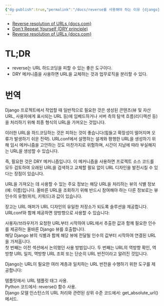 ```yaml
---
{"dg-publish":true,"permalink":"/docs/reverse를 사용해야 하는 이유 {django}/","title":"reverse를 사용해야 하는 이유 {django}"}
---
```


- [Reverse resolution of URLs {docs.com}](https://docs.djangoproject.com/en/4.2/topics/http/urls/#reverse-resolution-of-urls)
- [Don't Repeat Yourself (DRY principle)](https://www.webforefront.com/django/designprinciples.html)
- [Reverse resolution of URLs {docs.com}](https://docs.djangoproject.com/en/4.2/topics/http/urls/#reverse-resolution-of-urls)

# TL;DR

- reverse는 URL 하드코딩을 피할 수 있는 좋은 도구이다.
- DRY 메커니즘을 사용하면 URL을 교체하는 것과 업무로직을 분리할 수 있다.

# 번역

Django 프로젝트에서 작업할 때 일반적으로 필요한 것은 생성된 콘텐츠(뷰 및 자산 URL, 사용자에게 표시되는 URL 등)에 임베드하거나 서버 측의 탐색 흐름(리디렉션 등)을 처리하기 위해 최종 형식의 URL을 가져오는 것입니다.

이러한 URL을 하드코딩하는 것은 피하는 것이 좋습니다(힘들고 확장성이 떨어지며 오류가 발생하기 쉬운 전략). URLconf에서 설명하는 설계와 평행한 URL을 생성하기 위해 임시 메커니즘을 고안하는 것도 마찬가지로 위험하며, 시간이 지남에 따라 부실해지는 URL을 생성할 수 있습니다.

즉, 필요한 것은 DRY 메커니즘입니다. 이 메커니즘을 사용하면 프로젝트 소스 코드를 모두 검토하여 오래된 URL을 검색하고 교체할 필요 없이 URL 디자인을 발전시킬 수 있다는 장점이 있습니다.

URL을 가져오는 데 사용할 수 있는 주요 정보는 해당 URL을 처리하는 뷰의 식별 정보(예: 이름)입니다. 올바른 URL을 조회하기 위해 반드시 참여해야 하는 다른 정보로는 뷰 인수의 유형(위치, 키워드)과 값이 있습니다.

장고는 URL 매퍼가 URL 디자인의 유일한 저장소가 되도록 솔루션을 제공합니다. URLconf와 함께 제공하면 양방향으로 사용할 수 있습니다:

사용자/브라우저가 요청한 URL부터 시작하여 URL에서 추출한 값과 함께 필요한 인수를 제공하는 올바른 Django 뷰를 호출합니다.  
해당 Django 뷰의 식별과 함께 해당 뷰에 전달될 인수의 값부터 시작하여 연결된 URL을 가져옵니다.  
첫 번째는 이전 섹션에서 논의했던 사용 방법입니다. 두 번째는 URL의 역방향 확인, 역방향 URL 일치, 역방향 URL 조회 또는 단순히 URL 반전이라고 알려진 것입니다.

Django는 URL이 필요한 여러 계층과 일치하는 URL 반전을 수행하기 위한 도구를 제공합니다:

템플릿에서: URL 템플릿 태그 사용.  
Python 코드에서: reverse() 함수 사용.  
Django 모델 인스턴스의 URL 처리와 관련된 상위 수준 코드에서: get_absolute_url() 메서드.
